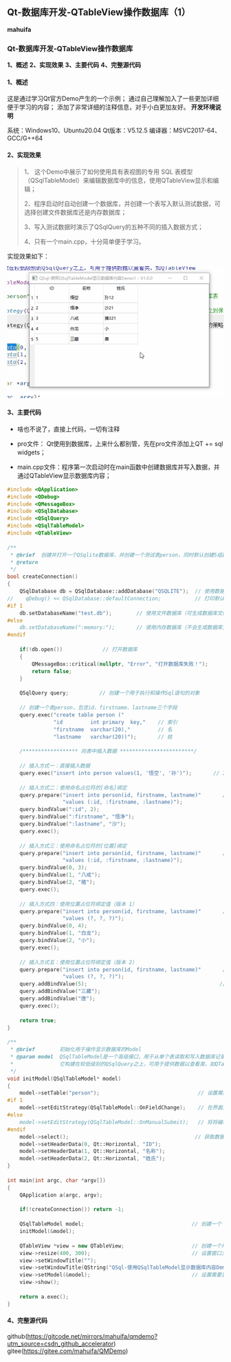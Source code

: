 ## Qt-数据库开发-QTableView操作数据库（1）

**mahuifa**

### Qt-数据库开发-QTableView操作数据库

**1、概述**
**2、实现效果**
**3、主要代码**
**4、完整源代码**


#### 1、概述

这是通过学习Qt官方Demo产生的一个示例；
通过自己理解加入了一些更加详细便于学习的内容；
添加了非常详细的注释信息，对于小白更加友好。
**开发环境说明**

系统：Windows10、Ubuntu20.04
Qt版本：V5.12.5
编译器：MSVC2017-64、GCC/G++64

#### 2、实现效果

> 1、 这个Demo中展示了如何使用具有表视图的专用 SQL 表模型（QSqlTableModel）来编辑数据库中的信息，使用QTableView显示和编辑；
>
> 2、程序启动时自动创建一个数据库，并创建一个表写入默认测试数据，可选择创建文件数据库还是内存数据库；
>
> 3、写入测试数据时演示了QSqlQuery的五种不同的插入数据方式；
>
> 4、只有一个main.cpp，十分简单便于学习。

实现效果如下：

![在这里插入图片描述](ImagesMarkDown/Qt-数据库开发-QTableView操作数据库（1）/7f2b42116bf04f82acd03bd4a7057cae.gif)

#### 3、主要代码

- 啥也不说了，直接上代码，一切有注释

- pro文件： Qt使用到数据库，上来什么都别管，先在pro文件添加上QT += sql widgets；

- main.cpp文件：程序第一次启动时在main函数中创建数据库并写入数据，并通过QTableView显示数据库内容；

```cpp
#include <QApplication>
#include <QDebug>
#include <QMessageBox>
#include <QSqlDatabase>
#include <QSqlQuery>
#include <QSqlTableModel>
#include <QTableView>

/**
 * @brief  创建并打开一个QSqlite数据库，并创建一个测试表person，同时默认创建5组数据
 * @return
 */
bool createConnection()
{
    QSqlDatabase db = QSqlDatabase::addDatabase("QSQLITE");  // 使用数据库驱动（Qsqlite）和默认连接名称（qt_sql_default_connection）添加一个数据库
//    qDebug() << QSqlDatabase::defaultConnection;           // 打印默认数据库连接名称
#if 1
    db.setDatabaseName("test.db");        // 使用文件数据库（可生成数据库文件，数据一直有效）
#else
    db.setDatabaseName(":memory:");       // 使用内存数据库（不会生成数据库文件，所有数据都在内存中进行操作，性能强，程序退出后数据丢失）
#endif

    if(!db.open())             // 打开数据库
    {
        QMessageBox::critical(nullptr, "Error", "打开数据库失败！");
        return false;
    }

    QSqlQuery query;          // 创建一个用于执行和操作Sql语句的对象

    // 创建一个表person，包含id、firstname、lastname三个字段
    query.exec("create table person ("
               "id         int primary  key,"    // 索引
               "firstname  varchar(20),"         // 名
               "lastname   varchar(20))");       // 姓

    /****************** 向表中插入数据 ************************/

    // 插入方式一：直接插入数据
    query.exec("insert into person values(1, '悟空', '孙')");       // INSERT INTO 语法1（为表中所有项插入数据）

    // 插入方式二：使用命名占位符的[命名]绑定
    query.prepare("insert into person(id, firstname, lastname)"       // insert into 语法2
                  "values (:id, :firstname, :lastname)");
    query.bindValue(":id", 2);
    query.bindValue(":firstname", "悟净");
    query.bindValue(":lastname", "沙");
    query.exec();

    // 插入方式三：使用命名占位符的[位置]绑定
    query.prepare("insert into person(id, firstname, lastname)"       // insert into 语法2
                  "values (:id, :firstname, :lastname)");
    query.bindValue(0, 3);
    query.bindValue(1, "八戒");
    query.bindValue(2, "猪");
    query.exec();

    // 插入方式四：使用位置占位符绑定值（版本 1）
    query.prepare("insert into person(id, firstname, lastname)"       // insert into 语法2
                  "values (?, ?, ?)");
    query.bindValue(0, 4);
    query.bindValue(1, "白龙");
    query.bindValue(2, "小");
    query.exec();

    // 插入方式五：使用位置占位符绑定值（版本 2）
    query.prepare("insert into person(id, firstname, lastname)"       // insert into 语法2
                  "values (?, ?, ?)");
    query.addBindValue(5);                                           // 使用位置值绑定时，将值val添加到值列表中。addBindValue（）调用的顺序决定了在准备好的查询中将值绑定到哪个占位符
    query.addBindValue("三藏");
    query.addBindValue("唐");
    query.exec();

    return true;
}

/**
 * @brief        初始化用于操作显示数据库的Model
 * @param model  QSqlTableModel是一个高级接口，用于从单个表读取和写入数据库记录。
 *               它构建在较低级别的QSqlQuery之上，可用于提供数据以查看类，如QTableView
 */
void initModel(QSqlTableModel* model)
{
    model->setTable("person");                                // 设置需要显示的数据库表
#if 1
    model->setEditStrategy(QSqlTableModel::OnFieldChange);    // 在界面上修改后数据立刻保存到数据库
#else
    model->setEditStrategy(QSqlTableModel::OnManualSubmit);   // 将将编辑数据库中值的策略设置为[在调用 submitAll() 或 revertAll() 之前，所有更改都将缓存在模型中（即在界面上修改数据后不会立刻存入数据库）]
#endif
    model->select();                                         // 获取数据库中的数据
    model->setHeaderData(0, Qt::Horizontal, "ID");
    model->setHeaderData(1, Qt::Horizontal, "名称");
    model->setHeaderData(2, Qt::Horizontal, "姓氏");
}

int main(int argc, char *argv[])
{
    QApplication a(argc, argv);

    if(!createConnection()) return -1;

    QSqlTableModel model;                                   // 创建一个 单个数据库表的可编辑数据模型
    initModel(&model);

    QTableView *view = new QTableView;                      // 创建一个用于显示表的视图实现（由于是基于QWidget的，所以可以直接显示）
    view->resize(400, 300);                                 // 设置窗口大小
    view->setWindowTitle("");
    view->setWindowTitle(QString("QSql-使用QSqlTableModel显示数据库内容Demo1 - V%1").arg(APP_VERSION));
    view->setModel(&model);                                 // 设置需要显示的表model
    view->show();

    return a.exec();
}
```



#### 4、完整源代码

github(https://gitcode.net/mirrors/mahuifa/qmdemo?utm_source=csdn_github_accelerator)
gitee(https://gitee.com/mahuifa/QMDemo)
